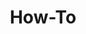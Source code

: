 ---
layout: page
title: How-To
nav: true
nav_order: 6
dropdown: true
children: 
    - title: Waze
      permalink: /waze/
    - title: divider
    - title: Google Map
      permalink: /gmap/
    - title: divider
    - title: Youtube
      permalink: /youtube/
    - title: divider
    - title: Tiktok
      permalink: /tiktok/    
---